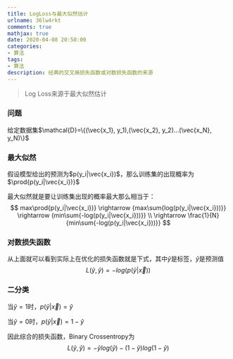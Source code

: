 ```yaml
---
title: LogLoss与最大似然估计
urlname: 36lw4rkt
comments: true
mathjax: true
date: 2020-04-08 20:50:00
categories:
- 算法
tags:
- 算法
description: 经典的交叉熵损失函数或对数损失函数的来源
---
```


> Log Loss来源于最大似然估计

### 问题

给定数据集$\mathcal{D}=\{(\vec{x_1}, y_1),(\vec{x_2}, y_2)...(\vec{x_N}, y_N)\}$

### 最大似然

假设模型给出的预测为$p(y_i|\vec{x_i})$，那么训练集的出现概率为$\prod{p(y_i|\vec{x_i})}$

最大似然就是要让训练集出现的概率最大那么相当于：
$$
max\prod{p(y_i|\vec{x_i})}
\rightarrow
{max\sum{log(p(y_i|\vec{x_i}))}}
\rightarrow
{min\sum{-log(p(y_i|\vec{x_i}))}} \\
\rightarrow
\frac{1}{N}{min\sum{-log(p(y_i|\vec{x_i}))}}
$$

### 对数损失函数

从上面就可以看到实际上在优化的损失函数就是下式，其中$\tilde{y}$是标签，$\hat{y}$是预测值
$$
L(\tilde{y}, \hat{y})=-log(p(\tilde{y}|\vec{x}))
$$

### 二分类

当$\tilde{y}=1$时，$p(\tilde{y}|\vec{x})=\hat{y}$

当$\tilde{y}=0$时，$p(\tilde{y}|\vec{x})=1-\hat{y}$

因此综合的损失函数，Binary Crossentropy为
$$
L(\tilde{y}, \hat{y})=-\tilde{y}log(\hat{y})-(1-\tilde{y})log(1-\hat{y})
$$
